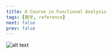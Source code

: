 ```yaml
---
title: A Course in Functional Analysis
tags: [数学, reference]
next: false
prev: false
---
```


![alt text](/conway.png)
